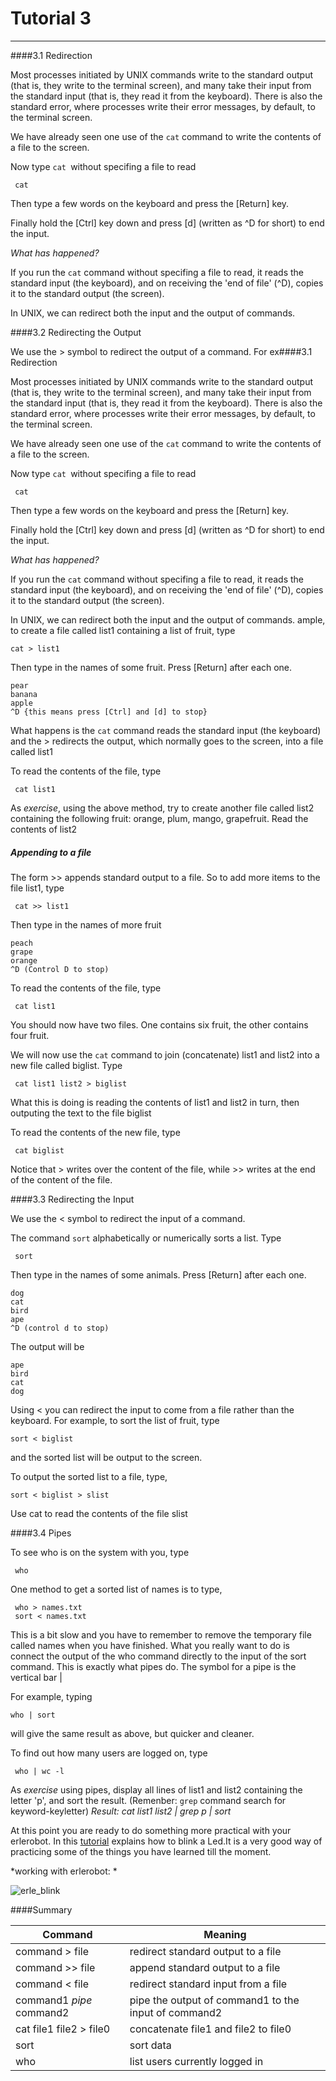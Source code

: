 # Tutorial 3
---
####3.1 Redirection

Most processes initiated by UNIX commands write to the standard output (that is, they write to the terminal screen), and many take their input from the standard input (that is, they read it from the keyboard). There is also the standard error, where processes write their error messages, by default, to the terminal screen.

We have already seen one use of the `cat` command to write the contents of a file to the screen.

Now type `cat `without specifing a file to read
```
 cat
 ```

Then type a few words on the keyboard and press the [Return] key.

Finally hold the [Ctrl] key down and press [d] (written as ^D for short) to end the input.

*What has happened?*

If you run the `cat` command without specifing a file to read, it reads the standard input (the keyboard), and on receiving the 'end of file' (^D), copies it to the standard output (the screen).

In UNIX, we can redirect both the input and the output of commands.


####3.2 Redirecting the Output

We use the > symbol to redirect the output of a command. For ex####3.1 Redirection

Most processes initiated by UNIX commands write to the standard output (that is, they write to the terminal screen), and many take their input from the standard input (that is, they read it from the keyboard). There is also the standard error, where processes write their error messages, by default, to the terminal screen.

We have already seen one use of the `cat` command to write the contents of a file to the screen.

Now type `cat `without specifing a file to read
```
 cat
 ```

Then type a few words on the keyboard and press the [Return] key.

Finally hold the [Ctrl] key down and press [d] (written as ^D for short) to end the input.

*What has happened?*

If you run the `cat` command without specifing a file to read, it reads the standard input (the keyboard), and on receiving the 'end of file' (^D), copies it to the standard output (the screen).

In UNIX, we can redirect both the input and the output of commands.
ample, to create a file called list1 containing a list of fruit, type
```
cat > list1
```

Then type in the names of some fruit. Press [Return] after each one.
```
pear
banana
apple
^D {this means press [Ctrl] and [d] to stop}
```

What happens is the `cat` command reads the standard input (the keyboard) and the > redirects the output, which normally goes to the screen, into a file called list1

To read the contents of the file, type

```
 cat list1
 ```


As *exercise*, using the above method, try to create another file called list2 containing the following fruit: orange, plum, mango, grapefruit. Read the contents of list2



##### Appending to a file

The form >> appends standard output to a file. So to add more items to the file list1, type

```
 cat >> list1
 ```

Then type in the names of more fruit
```
peach
grape
orange
^D (Control D to stop)
```

To read the contents of the file, type

```
 cat list1
 ```

You should now have two files. One contains six fruit, the other contains four fruit.

We will now use the `cat` command to join (concatenate) list1 and list2 into a new file called biglist. Type

```
 cat list1 list2 > biglist
 ```

What this is doing is reading the contents of list1 and list2 in turn, then outputing the text to the file biglist

To read the contents of the new file, type

```
 cat biglist
 ```
 Notice that > writes over the content of the file, while >> writes at the end of the content of the file.

####3.3 Redirecting the Input

We use the < symbol to redirect the input of a command.

The command `sort` alphabetically or numerically sorts a list. Type

```
 sort
 ```

Then type in the names of some animals. Press [Return] after each one.
```
dog
cat
bird
ape
^D (control d to stop)
```

The output will be
```
ape
bird
cat
dog
````

Using < you can redirect the input to come from a file rather than the keyboard. For example, to sort the list of fruit, type

```
sort < biglist
```

and the sorted list will be output to the screen.

To output the sorted list to a file, type,

```
sort < biglist > slist
```

Use cat to read the contents of the file slist

####3.4 Pipes

To see who is on the system with you, type

```
 who
 ```

One method to get a sorted list of names is to type,

```
 who > names.txt
 sort < names.txt
 ```

This is a bit slow and you have to remember to remove the temporary file called names when you have finished. What you really want to do is connect the output of the who command directly to the input of the sort command. This is exactly what pipes do. The symbol for a pipe is the vertical bar |

For example, typing

```
who | sort
```

will give the same result as above, but quicker and cleaner.

To find out how many users are logged on, type

```
 who | wc -l
 ```
As *exercise* using pipes, display all lines of list1 and list2 containing the letter 'p', and sort the result. (Remenber: `grep` command search for keyword-keyletter)
*Result:  cat list1 list2 | grep p | sort*

At this point you are ready to do something more practical with your erlerobot. In this [tutorial](http://erlerobot.github.io/erle_gitbook/en/Blink.html) explains how to blink a Led.It is a very good way of practicing some of the things you have learned till the moment.

*working with erlerobot: *

![erle_blink](img3/blink.jpg)

####Summary

| **Command** | **Meaning** |
|---------------|------------------|
| command > file |	redirect standard output to a file|
|command >> file|	append standard output to a file|
|command < file	|redirect standard input from a file|
|command1 *pipe* command2|	pipe the output of command1 to the input of command2|
|cat file1 file2 > file0|	concatenate file1 and file2 to file0|
|sort|	sort data|
|who|	list users currently logged in |





